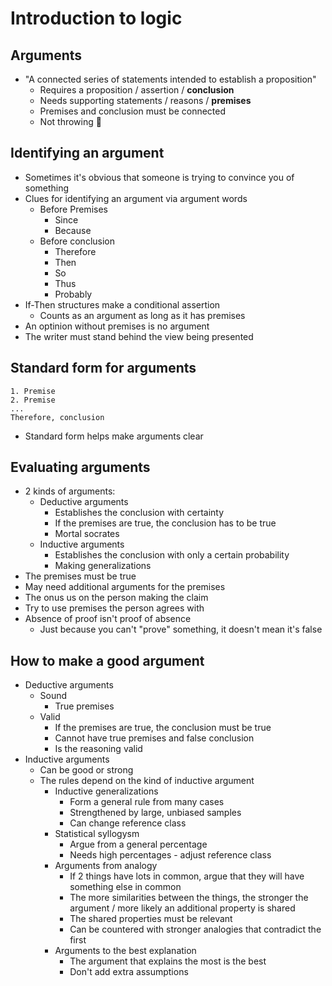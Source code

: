 # Introduction to logic
## Arguments
* "A connected series of statements intended to establish a proposition"
  * Requires a proposition / assertion / **conclusion**
  * Needs supporting statements / reasons / **premises**
  * Premises and conclusion must be connected
  * Not throwing :shit:

## Identifying an argument
* Sometimes it's obvious that someone is trying to convince you of something
* Clues for identifying an argument via argument words
  * Before Premises
    * Since
    * Because
  * Before conclusion
    * Therefore
    * Then
    * So
    * Thus
    * Probably
* If-Then structures make a conditional assertion
  * Counts as an argument as long as it has premises
* An optinion without premises is no argument
* The writer must stand behind the view being presented

## Standard form for arguments
    1. Premise
    2. Premise
    ...
    Therefore, conclusion

* Standard form helps make arguments clear

## Evaluating arguments
* 2 kinds of arguments:
  * Deductive arguments
    * Establishes the conclusion with certainty
    * If the premises are true, the conclusion has to be true
    * Mortal socrates
  * Inductive arguments
    * Establishes the conclusion with only a certain probability
    * Making generalizations
* The premises must be true
* May need additional arguments for the premises
* The onus us on the person making the claim
* Try to use premises the person agrees with
* Absence of proof isn't proof of absence
  * Just because you can't "prove" something, it doesn't mean it's false

## How to make a good argument
* Deductive arguments
  * Sound
    * True premises
  * Valid
    * If the premises are true, the conclusion must be true
    * Cannot have true premises and false conclusion
    * Is the reasoning valid
* Inductive arguments
  * Can be good or strong
  * The rules depend on the kind of inductive argument
    * Inductive generalizations
      * Form a general rule from many cases
      * Strengthened by large, unbiased samples
      * Can change reference class
    * Statistical syllogysm
      * Argue from a general percentage
      * Needs high percentages - adjust reference class
    * Arguments from analogy
      * If 2 things have lots in common, argue that they will have something else in common
      * The more similarities between the things, the stronger the argument / more likely an additional property is shared
      * The shared properties must be relevant
      * Can be countered with stronger analogies that contradict the first
    * Arguments to the best explanation
      * The argument that explains the most is the best
      * Don't add extra assumptions
